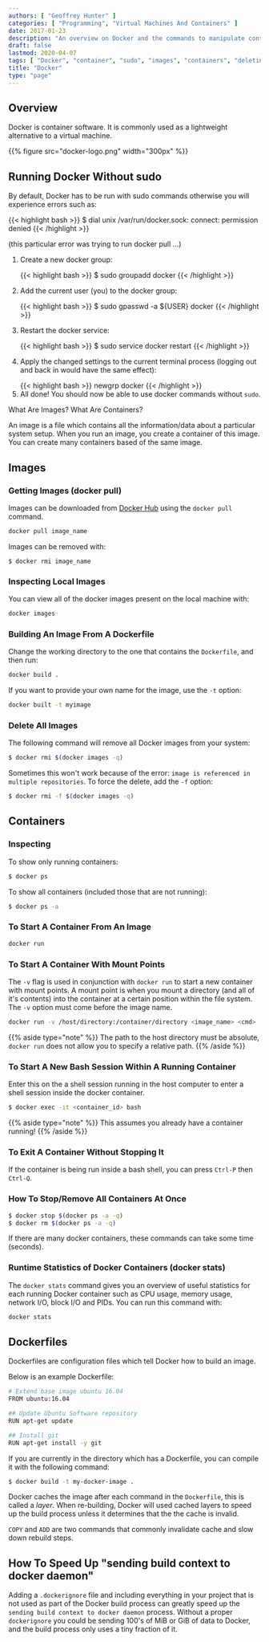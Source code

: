 ```yaml
---
authors: [ "Geoffrey Hunter" ]
categories: [ "Programming", "Virtual Machines And Containers" ]
date: 2017-01-23
description: "An overview on Docker and the commands to manipulate containers and images."
draft: false
lastmod: 2020-04-07
tags: [ "Docker", "container", "sudo", "images", "containers", "deleting", "programming", "service", "mount points", "cache", "stats" ]
title: "Docker"
type: "page"
---
```


## Overview

Docker is container software. It is commonly used as a lightweight alternative to a virtual machine.

{{% figure src="docker-logo.png" width="300px" %}}

## Running Docker Without sudo

<p>By default, Docker has to be run with sudo commands otherwise you will experience errors such as:</p>

{{< highlight bash >}}
$ dial unix /var/run/docker.sock: connect: permission denied
{{< /highlight >}}

<p>(this particular error was trying to run docker pull ...)</p>

<ol>
  <li>
    <p>Create a new docker group:</p>
    {{< highlight bash >}}
    $ sudo groupadd docker
    {{< /highlight >}}
  </li>
  <li>
    <p>Add the current user (you) to the docker group:</p>
    {{< highlight bash >}}
    $ sudo gpasswd -a ${USER} docker
    {{< /highlight >}}
  </li>
  <li>
    <p>Restart the docker service:</p>
    {{< highlight bash >}}
    $ sudo service docker restart
    {{< /highlight >}}
  </li>
  <li>
    <p>Apply the changed settings to the current terminal process (logging out and back in would have the same effect):
    </p>
    {{< highlight bash >}}
    newgrp docker
    {{< /highlight >}}
  </li>
  <li>All done! You should now be able to use docker commands without <code>sudo</code>.</li>
</ol>

<p>What Are Images? What Are Containers?</p>

<p>An image is a file which contains all the information/data about a particular system setup. When you run an image,
  you create a container of this image. You can create many containers based of the same image.</p>

## Images

### Getting Images (docker pull)

Images can be downloaded from [Docker Hub](https://hub.docker.com/) using the `docker pull` command.

```bash
docker pull image_name
```

Images can be removed with:

```
$ docker rmi image_name
```

### Inspecting Local Images

You can view all of the docker images present on the local machine with:

```bash
docker images
```

### Building An Image From A Dockerfile

Change the working directory to the one that contains the `Dockerfile`, and then run:

```bash
docker build .
```

If you want to provide your own name for the image, use the `-t` option:

```bash
docker built -t myimage
```

### Delete All Images

The following command will remove all Docker images from your system:

```bash
$ docker rmi $(docker images -q)
```

Sometimes this won't work because of the error: `image is referenced in multiple repositories`. To force the delete, add the `-f` option:

```bash
$ docker rmi -f $(docker images -q)
```

## Containers

### Inspecting

To show only running containers:

```bash
$ docker ps
```

To show all containers (included those that are not running):

```bash
$ docker ps -a
```

### To Start A Container From An Image

```bash
docker run 
```

### To Start A Container With Mount Points

The `-v` flag is used in conjunction with `docker run` to start a new container with mount points. A mount point is when you mount a directory (and all of it's contents) into the container at a certain position within the file system. The `-v` option must come before the image name.

```bash
docker run -v /host/directory:/container/directory <image_name> <cmd>
```

{{% aside type="note" %}}
The path to the host directory must be absolute, `docker run` does not allow you to specify a relative path.
{{% /aside %}}

### To Start A New Bash Session Within A Running Container

Enter this on the a shell session running in the host computer to enter a shell session inside the docker container.

```bash
$ docker exec -it <container_id> bash
```

{{% aside type="note" %}}
This assumes you already have a container running!
{{% /aside %}}

### To Exit A Container Without Stopping It

If the container is being run inside a bash shell, you can press <code>Ctrl-P</code> then <code>Ctrl-Q</code>.

### How To Stop/Remove All Containers At Once

```bash
$ docker stop $(docker ps -a -q)
$ docker rm $(docker ps -a -q)
```

If there are many docker containers, these commands can take some time (seconds).

### Runtime Statistics of Docker Containers (docker stats)

The `docker stats` command gives you an overview of useful statistics for each running Docker container such as CPU usage, memory usage, network I/O, block I/O and PIDs. You can run this command with:

```bash
docker stats
```

## Dockerfiles

Dockerfiles are configuration files which tell Docker how to build an image.

Below is an example Dockerfile:

```bash
# Extend base image ubuntu 16.04
FROM ubuntu:16.04

## Update Ubuntu Software repository
RUN apt-get update

## Install git
RUN apt-get install -y git
```

If you are currently in the directory which has a Dockerfile, you can compile it with the following command:

```bash
$ docker build -t my-docker-image .
```

Docker caches the image after each command in the `Dockerfile`, this is called a _layer_. When re-building, Docker will used cached layers to speed up the build process unless it determines that the the cache is invalid.

`COPY` and `ADD` are two commands that commonly invalidate cache and slow down rebuild steps.

## How To Speed Up "sending build context to docker daemon"

Adding a `.dockerignore` file and including everything in your project that is not used as part of the Docker build process can greatly speed up the `sending build context to docker daemon` process. Without a proper `dockerignore` you could be sending 100's of MiB or GiB of data to Docker, and the build process only uses a tiny fraction of it.